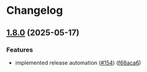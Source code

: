 # Changelog

## [1.8.0](https://github.com/bensteUEM/ChurchToolsAPI/compare/1.7.3...v1.8.0) (2025-05-17)


### Features

* implemented release automation ([#154](https://github.com/bensteUEM/ChurchToolsAPI/issues/154)) ([f68aca6](https://github.com/bensteUEM/ChurchToolsAPI/commit/f68aca68e2a26478d2cbf7ad47a4ea7f49cf86fd))
